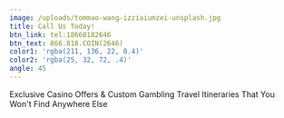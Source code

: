 ```yaml
---
image: /uploads/tommao-wang-izziaiumzei-unsplash.jpg
title: Call Us Today!
btn_link: tel:18668182646
btn_text: 866.818.COIN(2646)
color1: 'rgba(211, 136, 22, 0.4)'
color2: 'rgba(25, 32, 72, .4)'
angle: 45
---
```


Exclusive Casino Offers & Custom Gambling Travel Itineraries That You Won't Find Anywhere Else
